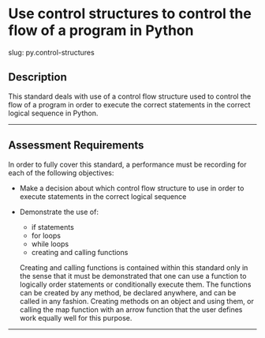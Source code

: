 # Use control structures to control the flow of a program in Python

slug: py.control-structures

## Description
This standard deals with use of a control flow structure used to control the flow of a program in order to execute the correct statements in the correct logical sequence in Python.

---
## Assessment Requirements
In order to fully cover this standard, a performance must be recording for each of the following objectives:

- Make a decision about which control flow structure to use in order to execute statements in the correct logical sequence
- Demonstrate the use of:
  - if statements
  - for loops
  - while loops
  - creating and calling functions

  Creating and calling functions is contained within this standard only in the sense that it must be demonstrated that one can use a function to logically order statements or conditionally execute them. The functions can be created by any method, be declared anywhere, and can be called in any fashion. Creating methods on an object and using them, or calling the map function with an arrow function that the user defines work equally well for this purpose.


---
